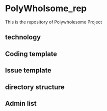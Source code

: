 # PolyWholsome_rep
This is the repository of Polywholesome Project

## technology

## Coding template

## Issue template

## directory structure

## Admin list